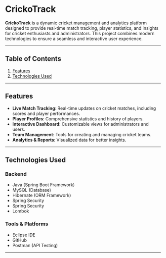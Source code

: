 # CrickoTrack

**CrickoTrack** is a dynamic cricket management and analytics platform designed to provide real-time match tracking, player statistics, and insights for cricket enthusiasts and administrators. This project combines modern technologies to ensure a seamless and interactive user experience.

---

## Table of Contents

1. [Features](#features)
2. [Technologies Used](#technologies-used)


---

## Features

- **Live Match Tracking**: Real-time updates on cricket matches, including scores and player performances.
- **Player Profiles**: Comprehensive statistics and history of players.
- **Interactive Dashboard**: Customizable views for administrators and users.
- **Team Management**: Tools for creating and managing cricket teams.
- **Analytics & Reports**: Visualized data for better insights.

---

## Technologies Used

### Backend
- Java (Spring Boot Framework)
- MySQL (Database)
- Hibernate (ORM Framework)
- Spring Security
- Spring Security
- Lombok

### Tools & Platforms
- Eclipse IDE
- GitHub
- Postman (API Testing)
  

---

